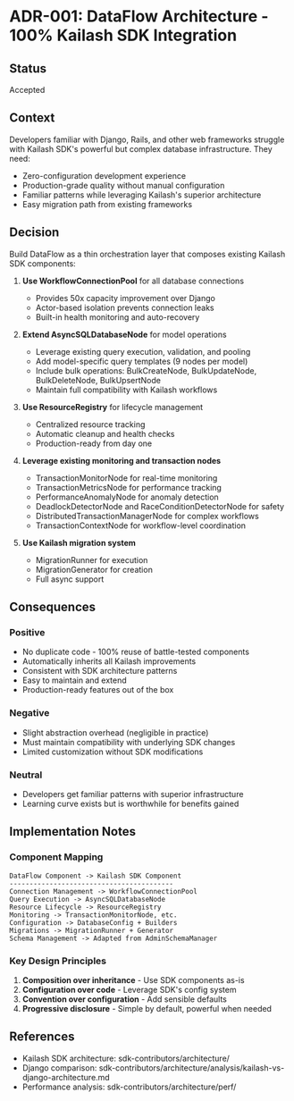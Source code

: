 # ADR-001: DataFlow Architecture - 100% Kailash SDK Integration

## Status
Accepted

## Context
Developers familiar with Django, Rails, and other web frameworks struggle with Kailash SDK's powerful but complex database infrastructure. They need:
- Zero-configuration development experience
- Production-grade quality without manual configuration
- Familiar patterns while leveraging Kailash's superior architecture
- Easy migration path from existing frameworks

## Decision
Build DataFlow as a thin orchestration layer that composes existing Kailash SDK components:

1. **Use WorkflowConnectionPool** for all database connections
   - Provides 50x capacity improvement over Django
   - Actor-based isolation prevents connection leaks
   - Built-in health monitoring and auto-recovery

2. **Extend AsyncSQLDatabaseNode** for model operations
   - Leverage existing query execution, validation, and pooling
   - Add model-specific query templates (9 nodes per model)
   - Include bulk operations: BulkCreateNode, BulkUpdateNode, BulkDeleteNode, BulkUpsertNode
   - Maintain full compatibility with Kailash workflows

3. **Use ResourceRegistry** for lifecycle management
   - Centralized resource tracking
   - Automatic cleanup and health checks
   - Production-ready from day one

4. **Leverage existing monitoring and transaction nodes**
   - TransactionMonitorNode for real-time monitoring
   - TransactionMetricsNode for performance tracking
   - PerformanceAnomalyNode for anomaly detection
   - DeadlockDetectorNode and RaceConditionDetectorNode for safety
   - DistributedTransactionManagerNode for complex workflows
   - TransactionContextNode for workflow-level coordination

5. **Use Kailash migration system**
   - MigrationRunner for execution
   - MigrationGenerator for creation
   - Full async support

## Consequences

### Positive
- No duplicate code - 100% reuse of battle-tested components
- Automatically inherits all Kailash improvements
- Consistent with SDK architecture patterns
- Easy to maintain and extend
- Production-ready features out of the box

### Negative
- Slight abstraction overhead (negligible in practice)
- Must maintain compatibility with underlying SDK changes
- Limited customization without SDK modifications

### Neutral
- Developers get familiar patterns with superior infrastructure
- Learning curve exists but is worthwhile for benefits gained

## Implementation Notes

### Component Mapping
```
DataFlow Component -> Kailash SDK Component
-----------------------------------------
Connection Management -> WorkflowConnectionPool
Query Execution -> AsyncSQLDatabaseNode
Resource Lifecycle -> ResourceRegistry
Monitoring -> TransactionMonitorNode, etc.
Configuration -> DatabaseConfig + Builders
Migrations -> MigrationRunner + Generator
Schema Management -> Adapted from AdminSchemaManager
```

### Key Design Principles
1. **Composition over inheritance** - Use SDK components as-is
2. **Configuration over code** - Leverage SDK's config system
3. **Convention over configuration** - Add sensible defaults
4. **Progressive disclosure** - Simple by default, powerful when needed

## References
- Kailash SDK architecture: sdk-contributors/architecture/
- Django comparison: sdk-contributors/architecture/analysis/kailash-vs-django-architecture.md
- Performance analysis: sdk-contributors/architecture/perf/
